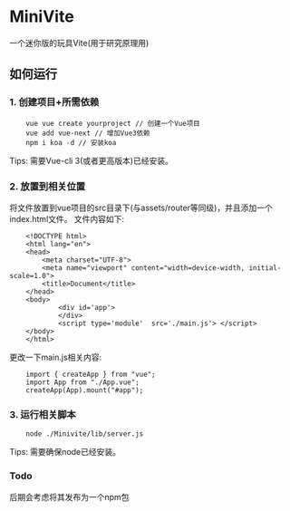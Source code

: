 # MiniVite
一个迷你版的玩具Vite(用于研究原理用)

## 如何运行
### 1. 创建项目+所需依赖
		vue vue create yourproject // 创建一个Vue项目
		vue add vue-next // 增加Vue3依赖
		npm i koa -d // 安装koa
Tips: 需要Vue-cli 3(或者更高版本)已经安装。

### 2. 放置到相关位置
将文件放置到vue项目的src目录下(与assets/router等同级)，并且添加一个index.html文件。
文件内容如下:

		<!DOCTYPE html>
		<html lang="en">
		<head>
    		<meta charset="UTF-8">
    		<meta name="viewport" content="width=device-width, initial-scale=1.0">
    		<title>Document</title>
		</head>
		<body>
    			<div id='app'>
    			</div>
    			<script type='module'  src='./main.js'> </script>
		</body>
		</html>
		
更改一下main.js相关内容:

		import { createApp } from "vue";
		import App from "./App.vue";
		createApp(App).mount("#app");		

### 3. 运行相关脚本

		node ./Minivite/lib/server.js

Tips: 需要确保node已经安装。
### Todo
后期会考虑将其发布为一个npm包







